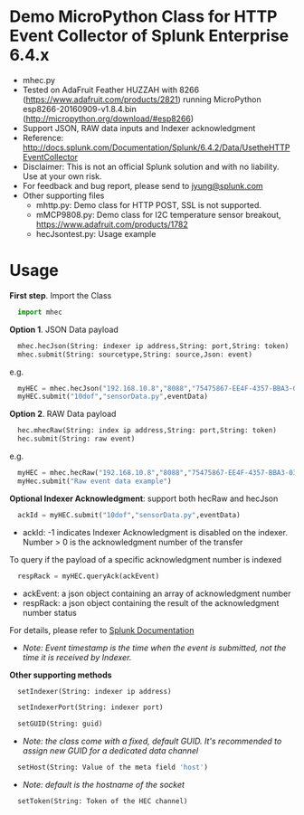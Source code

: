 # Demo MicroPython Class for HTTP Event Collector of Splunk Enterprise 6.4.x
- mhec.py
- Tested on AdaFruit Feather HUZZAH with 8266 (https://www.adafruit.com/products/2821) running MicroPython esp8266-20160909-v1.8.4.bin (http://micropython.org/download/#esp8266)
- Support JSON, RAW data inputs and Indexer acknowledgment
- Reference: http://docs.splunk.com/Documentation/Splunk/6.4.2/Data/UsetheHTTPEventCollector
- Disclaimer: This is not an official Splunk solution and with no liability. Use at your own risk.
- For feedback and bug report, please send to jyung@splunk.com
- Other supporting files
  - mhttp.py: Demo class for HTTP POST, SSL is not supported.
  - mMCP9808.py: Demo class for I2C temperature sensor breakout, https://www.adafruit.com/products/1782 
  - hecJsontest.py: Usage example

# Usage
**First step**. Import the Class
```python
  import mhec
```

**Option 1**. JSON Data payload
```python
  mhec.hecJson(String: indexer ip address,String: port,String: token)
  mhec.submit(String: sourcetype,String: source,Json: event)
```
e.g.
```python
  myHEC = mhec.hecJson("192.168.10.8","8088","75475867-EE4F-4357-BBA3-03F1D66F3697")
  myHEC.submit("10dof","sensorData.py",eventData)
```

**Option 2**. RAW Data payload
```python
  hec.mhecRaw(String: index ip address,String: port,String: token)
  hec.submit(String: raw event)
```
e.g.
```python
  myHEC = mhec.hecRaw("192.168.10.8","8088","75475867-EE4F-4357-BBA3-03F1D66F3697")
  myHec.submit("Raw event data example")
````

**Optional Indexer Acknowledgment**: support both hecRaw and hecJson
```python
  ackId = myHEC.submit("10dof","sensorData.py",eventData)
```
- ackId: -1 indicates Indexer Acknowledgment is disabled on the indexer. Number > 0 is the acknowledgment number of the transfer

To query if the payload of a specific acknowledgment number is indexed
```python
  respRack = myHEC.queryAck(ackEvent)
```
- ackEvent: a json object containing an array of acknowledgment number
- respRack: a json object containing the result of the acknowledgment number status

For details, please refer to [Splunk Documentation](http://dev.splunk.com/view/event-collector/SP-CAAAE8X)

* *Note: Event timestamp is the time when the event is submitted, not the time it is received by Indexer.*

**Other supporting methods**
```python
  setIndexer(String: indexer ip address)
```

```python
  setIndexerPort(String: indexer port)
```

```python
  setGUID(String: guid)
```
* *Note: the class come with a fixed, default GUID. It's recommended to assign new GUID for a dedicated data channel*
```python
  setHost(String: Value of the meta field 'host')
```
* *Note: default is the hostname of the socket*
```python
  setToken(String: Token of the HEC channel)
```
